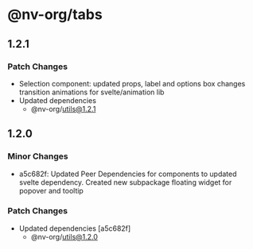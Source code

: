 # @nv-org/tabs

## 1.2.1

### Patch Changes

- Selection component: updated props, label and options box changes transition animations for svelte/animation lib
- Updated dependencies
  - @nv-org/utils@1.2.1

## 1.2.0

### Minor Changes

- a5c682f: Updated Peer Dependencies for components to updated svelte dependency. Created new subpackage floating widget for popover and tooltip

### Patch Changes

- Updated dependencies [a5c682f]
  - @nv-org/utils@1.2.0
